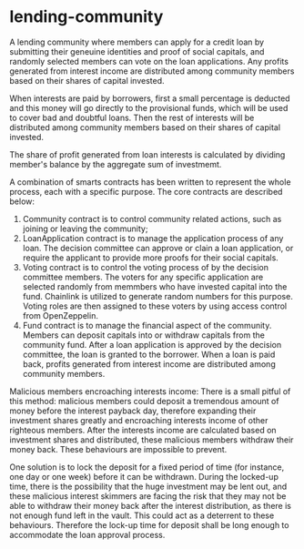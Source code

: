 # lending-community

 A lending community where members can apply for a credit loan by submitting their geneuine identities and proof of social capitals, and randomly selected members can vote on the loan applications. Any profits generated from interest income are distributed among community members based on their shares of capital invested.

 When interests are paid by borrowers, first a small percentage is deducted and this money will go directly to the provisional funds, which will be used to cover bad and doubtful loans. Then the rest of interests will be distributed among community members based on their shares of capital invested.

 The share of profit generated from loan interests is calculated by dividing member's balance by the aggregate sum of investmemt.

 A combination of smarts contracts has been written to represent the whole process, each with a specific purpose. The core contracts are described below:
 1. Community contract is to control community related actions, such as joining or leaving the community;
 2. LoanApplication contract is to manage the application process of any loan. The decision committee can approve or clain a loan application, or require the applicant to provide more proofs for their social capitals.
 3. Voting contract is to control the voting process of by the decision committee members. The voters for any specific application are selected randomly from memmbers who have invested capital into the fund. Chainlink is utilized to generate random numbers for this purpose. Voting roles are then assigned to these voters by using access control from OpenZeppelin.
 4. Fund contract is to manage the financial aspect of the community. Members can deposit capitals into or withdraw capitals from the community fund. After a loan application is approved by the decision committee, the loan is granted to the borrower. When a loan is paid back, profits generated from interest income are distributed among community members.

 Malicious members encroaching interests income:
 There is a small pitful of this method: malicious members could deposit a tremendous amount of money before the interest payback day, therefore expanding their investment shares greatly and encroaching interests income of other righteous members. After the interests income are calculated based on investment shares and distributed, these malicious members withdraw their money back. These behaviours are impossible to prevent.

 One solution is to lock the deposit for a fixed period of time (for instance, one day or one week) before it can be withdrawn. During the locked-up time, there is the possibility that the huge investment may be lent out, and these malicious interest skimmers are facing the risk that they may not be able to withdraw their money back after the interest distribution, as there is not enough fund left in the vault. This could act as a deterrent to these behaviours. Therefore the lock-up time for deposit shall be long enough to accommodate the loan approval process.
